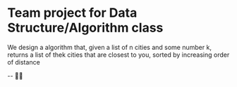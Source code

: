 # Team project for Data Structure/Algorithm class

We design a algorithm that, given a list of n cities and some number k, returns a list of thek cities that are closest to you, sorted by increasing order of distance

-- 🫶🏻
